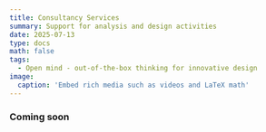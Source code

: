 ```yaml
---
title: Consultancy Services
summary: Support for analysis and design activities
date: 2025-07-13
type: docs
math: false
tags:
  - Open mind - out-of-the-box thinking for innovative design
image:
  caption: 'Embed rich media such as videos and LaTeX math'
---
```


### Coming soon

<!-- ## Heading

### Details 

description

* Teaching 
* stories
* others

## Heading 2

### Details 2

description 2

* Teaching  2
* stories 2
* others 2 -->